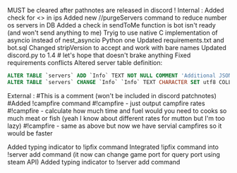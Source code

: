 MUST be cleared after pathnotes are released in discord !
Internal :
Added check for <> in ips
Added new //purgeServers command to reduce number os servers in DB
Added a check in sendToMe function is bot isn't ready (and won't send anything to me)
Tryig to use native C implementation of asyncio instead of nest_asyncio Python one
Updated requirements.txt and bot.sql 
Changed stripVersion to accept and work with bare names
Updated discord.py to 1.4 # let's hope that doesn't brake anything
Fixed requirements conflicts
Altered server table definition:
```sql
ALTER TABLE `servers` ADD `Info` TEXT NOT NULL COMMENT 'Additional JSON info about server' AFTER `OfflineTrys`, ADD `LastUpdated` TIMESTAMP on update CURRENT_TIMESTAMP NOT NULL DEFAULT CURRENT_TIMESTAMP COMMENT 'Timestamp that updates every time the record is updated' AFTER `Info`; 
ALTER TABLE `servers` CHANGE `Info` `Info` TEXT CHARACTER SET utf8 COLLATE utf8_general_ci NOT NULL DEFAULT ('{}') COMMENT 'Additional JSON info about server'; 
```
External :
#This is a comment (won't be included in discord patchnotes)
#Added !campfire command
#!campfire - just output campfire rates
#!campfire <meat count> - calculate how much time and fuel would you need to cooks so much meat or fish (yeah I know about different rates for mutton but I'm too lazy)
#!campfire <meat count> <campfire count> - same as above but now we have servial campfires so it would be faster

Added typing indicator to !ipfix command
Integrated !ipfix command into !server add command (it now can change game port for query port using steam API)
Added typing indicator to !server add command
